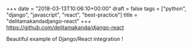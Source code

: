 +++
date = "2018-03-13T10:06:10+00:00"
draft = false
tags = ["python", "django", "javascript", "react", "best-practice"]
title = "delitamakandadjango-react"
+++
https://github.com/delitamakanda/django-react

Beautiful example of Django/React integration !
